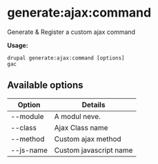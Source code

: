 # generate:ajax:command
Generate & Register a custom ajax command

**Usage:**
```
drupal generate:ajax:command [options]
gac
```

## Available options
Option | Details
-------|-------------
--module | A modul neve.
--class | Ajax Class name
--method | Custom ajax method
--js-name | Custom javascript name
